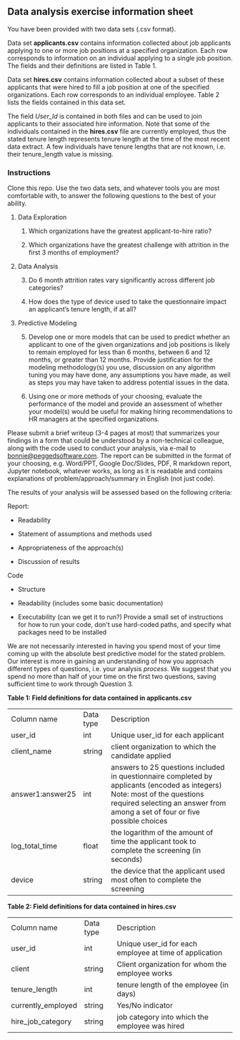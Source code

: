 ## Data analysis exercise information sheet

You have been provided with two data sets (.csv format).

Data set **applicants.csv** contains information collected about job applicants applying to one or more job positions at a specified organization. Each row corresponds to information on an individual applying to a single job position. The fields and their definitions are listed in Table 1.

Data set **hires.csv** contains information collected about a subset of these applicants that were hired to fill a job position at one of the specified organizations. Each row corresponds to an individual employee. Table 2 lists the fields contained in this data set.

The field *User_Id* is contained in both files and can be used to join applicants to their associated hire information. Note that some of the individuals contained in the **hires.csv** file are currently employed, thus the stated tenure length represents tenure length at the time of the most recent data extract.  A few individuals have tenure lengths that are not known, i.e. their tenure_length value is missing.

### Instructions

Clone this repo. Use the two data sets, and whatever tools you are most comfortable with, to answer the following questions to the best of your ability.

1. Data Exploration

    1. Which organizations have the greatest applicant-to-hire ratio?

    2. Which organizations have the greatest challenge with attrition in the first 3 months of employment?

2. Data Analysis

    3. Do 6 month attrition rates vary significantly across different job categories?

    4. How does the type of device used to take the questionnaire impact an applicant’s tenure length, if at all?

3. Predictive Modeling

    5. Develop one or more models that can be used to predict whether an applicant to one of the given organizations and job positions is likely to remain employed for less than 6 months, between 6 and 12 months, or greater than 12 months. Provide justification for the modeling methodology(s) you use,  discussion on any algorithm tuning you may have done, any assumptions you have made, as well as steps you may have taken to address potential issues in the data.  

    6. Using one or more methods of your choosing, evaluate the performance of the model and provide an assessment of whether your model(s) would be useful for making hiring recommendations to HR managers at the specified organizations.

Please submit a brief writeup (3-4 pages at most) that summarizes your findings in a form that could be understood by a non-technical colleague, along with the code used to conduct your analysis, via   e-mail to [bonnie@peggedsoftware.com](mailto:bonnie@peggedsoftware.com). The report can be submitted in the format of your choosing, e.g. Word/PPT,  Google Doc/Slides,  PDF,  R markdown report, Jupyter notebook, whatever works, as long as it is readable and contains explanations of problem/approach/summary in English (not just code).

The results of your analysis will be assessed based on the following criteria:

Report:

* Readability

* Statement of assumptions and methods used

* Appropriateness of the approach(s)

* Discussion of results

Code

* Structure

* Readability (includes some basic documentation)

* Executability (can we get it to run?) Provide a small set of instructions for how to run your code, don't use hard-coded paths, and specify what packages need to be installed 

We are not necessarily interested in having you spend most of your  time coming up with the absolute best predictive model for the stated problem. Our interest is more in gaining an understanding of how you approach different types of questions, i.e. your analysis *process*. We suggest that you spend no more than half of your time on the first two questions, saving sufficient time to work through Question 3.

**Table 1: Field definitions for data contained in applicants.csv**

<table>
  <tr>
    <td>Column name</td>
    <td>Data type</td>
    <td>Description</td>
  </tr>
  <tr>
    <td>user_id</td>
    <td>int</td>
    <td>Unique user_id for each applicant</td>
  </tr>
  <tr>
    <td>client_name</td>
    <td>string</td>
    <td>client organization to which the candidate applied</td>
  </tr>
  <tr>
    <td>answer1:answer25</td>
    <td>int</td>
    <td>answers to 25 questions included in questionnaire completed by applicants (encoded as integers) Note: most of the questions required selecting an answer from among a set of four or five possible choices</td>
  </tr>
  <tr>
    <td>log_total_time</td>
    <td>float</td>
    <td>the logarithm of the amount of time the applicant took to complete the screening (in seconds)</td>
  </tr>
  <tr>
    <td>device</td>
    <td>string</td>
    <td>the device that the applicant used most often to complete the screening</td>
  </tr>
</table>


 **Table 2: Field definitions for data contained in hires.csv**

<table>
  <tr>
    <td>Column name</td>
    <td>Data type</td>
    <td>Description</td>
  </tr>
  <tr>
    <td>user_id</td>
    <td>int</td>
    <td>Unique user_id for each employee at time of application</td>
  </tr>
  <tr>
    <td>client</td>
    <td>string</td>
    <td>Client organization for whom the employee works</td>
  </tr>
  <tr>
    <td>tenure_length</td>
    <td>int</td>
    <td>tenure length of the employee  (in days)</td>
  </tr>
  <tr>
    <td>currently_employed</td>
    <td>string</td>
    <td>Yes/No indicator </td>
  </tr>
  <tr>
    <td>hire_job_category</td>
    <td>string</td>
    <td>job category into which the employee was hired  </td>
  </tr>
</table>
